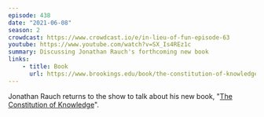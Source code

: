 ```yaml
---
episode: 438
date: "2021-06-08"
season: 2
crowdcast: https://www.crowdcast.io/e/in-lieu-of-fun-episode-63
youtube: https://www.youtube.com/watch?v=SX_Is4REz1c
summary: Discussing Jonathan Rauch's forthcoming new book
links:
    - title: Book
      url: https://www.brookings.edu/book/the-constitution-of-knowledge
---
```

Jonathan Rauch returns to the show to talk about his new book, "[The Constitution of Knowledge][book]".

[book]: https://www.brookings.edu/book/the-constitution-of-knowledge
